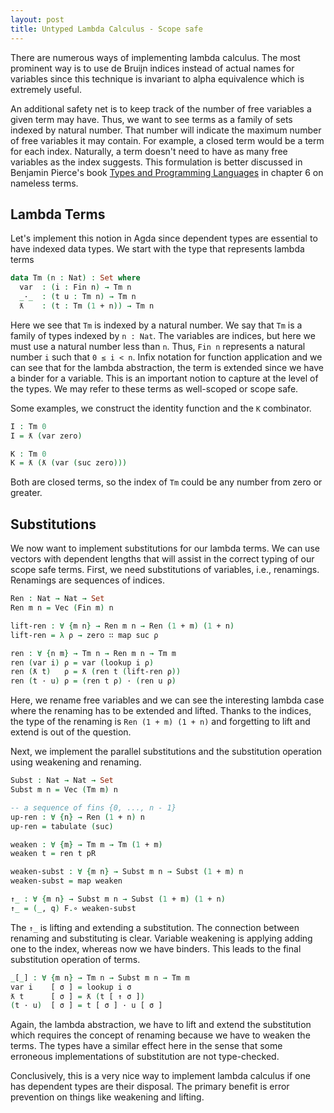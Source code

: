 ```yaml
---
layout: post
title: Untyped Lambda Calculus - Scope safe 
---
```


There are numerous ways of implementing lambda calculus. The most
prominent way is to use de Bruijn indices instead of actual names
for variables since this technique is invariant to alpha equivalence
which is extremely useful.

An additional safety net is to keep track of the number of free variables
a given term may have. Thus, we want to see terms as a family of sets
indexed by natural number. That number will indicate the maximum number
of free variables it may contain. For example, a closed term would be
a term for each index. Naturally, a term doesn't need to have as many
free variables as the index suggests. This formulation is better
discussed in Benjamin Pierce's book [Types and Programming Languages](https://mitpress.mit.edu/books/types-and-programming-languages) in chapter 6 on nameless terms.

## Lambda Terms ##

Let's implement this notion in Agda since dependent types are
essential to have indexed data types. We start with the type
that represents lambda terms

```agda
data Tm (n : Nat) : Set where
  var  : (i : Fin n) → Tm n
  _·_  : (t u : Tm n) → Tm n
  ƛ    : (t : Tm (1 + n)) → Tm n
```

Here we see that `Tm` is indexed by a natural number. We say that
`Tm` is a family of types indexed by `n : Nat`. The variables
are indices, but here we must use a natural number less than `n`.
Thus, `Fin n` represents a natural number `i` such that `0 ≤ i < n`.
Infix notation for function application and we can see that for the
lambda abstraction, the term is extended since we have a binder for
a variable. This is an important notion to capture at the level
of the types. We may refer to these terms as well-scoped or scope safe.

Some examples, we construct the identity function and the `K` combinator.

```agda
I : Tm 0
I = ƛ (var zero)

K : Tm 0
K = ƛ (ƛ (var (suc zero)))
```

Both are closed terms, so the index of `Tm` could be any number from zero or
greater.

## Substitutions ##

We now want to implement substitutions for our lambda terms. We can use
vectors with dependent lengths that will assist in the correct typing
of our scope safe terms. First, we need substitutions of variables, i.e.,
renamings. Renamings are sequences of indices.

```agda
Ren : Nat → Nat → Set
Ren m n = Vec (Fin m) n

lift-ren : ∀ {m n} → Ren m n → Ren (1 + m) (1 + n)
lift-ren = λ ρ → zero ∷ map suc ρ

ren : ∀ {n m} → Tm n → Ren m n → Tm m
ren (var i) ρ = var (lookup i ρ)
ren (ƛ t)   ρ = ƛ (ren t (lift-ren ρ))
ren (t · u) ρ = (ren t ρ) · (ren u ρ)
```

Here, we rename free variables and we can see the interesting lambda case
where the renaming has to be extended and lifted. Thanks to the indices,
the type of the renaming is `Ren (1 + m) (1 + n)` and forgetting to lift
and extend is out of the question.

Next, we implement the parallel substitutions and the substitution
operation using weakening and renaming.

```agda
Subst : Nat → Nat → Set
Subst m n = Vec (Tm m) n

-- a sequence of fins {0, ..., n - 1}
up-ren : ∀ {n} → Ren (1 + n) n
up-ren = tabulate (suc)

weaken : ∀ {m} → Tm m → Tm (1 + m)
weaken t = ren t pR

weaken-subst : ∀ {m n} → Subst m n → Subst (1 + m) n
weaken-subst = map weaken

↑_ : ∀ {m n} → Subst m n → Subst (1 + m) (1 + n)
↑_ = (_, q) F.∘ weaken-subst
```

The `↑_` is lifting and extending a substitution. The connection between
renaming and substituting is clear. Variable weakening is applying adding
one to the index, whereas now we have binders. This leads to the final
substitution operation of terms.

```agda
_[_] : ∀ {m n} → Tm n → Subst m n → Tm m
var i    [ σ ] = lookup i σ
ƛ t      [ σ ] = ƛ (t [ ↑ σ ])
(t · u)  [ σ ] = t [ σ ] · u [ σ ]
```

Again, the lambda abstraction, we have to lift and extend the substitution which
requires the concept of renaming because we have to weaken the terms.
The types have a similar effect here in the sense that some erroneous implementations
of substitution are not type-checked.

Conclusively, this is a very nice way to implement lambda calculus if one has
dependent types are their disposal. The primary benefit is error prevention 
on things like weakening and lifting.

